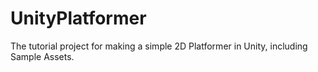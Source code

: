 # UnityPlatformer
The tutorial project for making a simple 2D Platformer in Unity, including Sample Assets.
